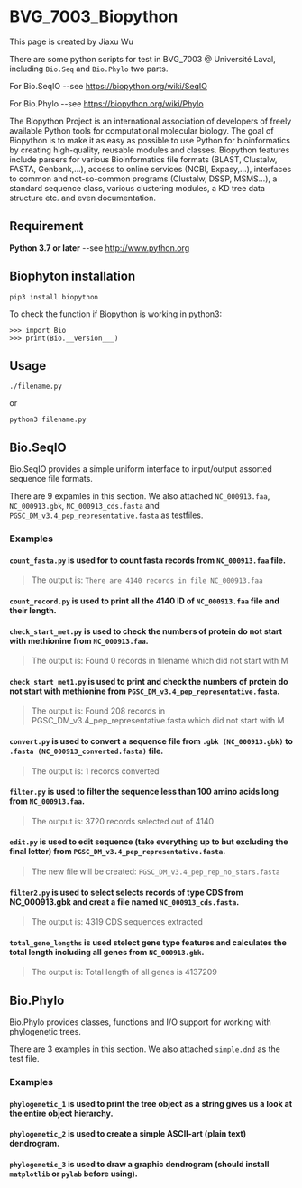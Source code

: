 # BVG_7003_Biopython

This page is created by Jiaxu Wu

There are some python scripts for test in BVG_7003 @ Université Laval, including `Bio.Seq` and `Bio.Phylo` two parts.

For Bio.SeqIO --see https://biopython.org/wiki/SeqIO

For Bio.Phylo --see https://biopython.org/wiki/Phylo

The Biopython Project is an international association of developers of freely available Python tools for computational molecular biology.
The goal of Biopython is to make it as easy as possible to use Python for bioinformatics by creating high-quality, reusable modules and classes. Biopython features include parsers for various Bioinformatics file formats (BLAST, Clustalw, FASTA, Genbank,…), access to online services (NCBI, Expasy,…), interfaces to common and not-so-common programs (Clustalw, DSSP, MSMS…), a standard sequence class, various clustering modules, a KD tree data structure etc. and even documentation.

## Requirement

**Python 3.7 or later** --see http://www.python.org 


## Biophyton installation

    pip3 install biopython
  
To check the function if Biopython is working in python3:

    >>> import Bio
    >>> print(Bio.__version___)
    
Usage
-------

    ./filename.py
    
or

    python3 filename.py

Bio.SeqIO 
----------

Bio.SeqIO provides a simple uniform interface to input/output assorted sequence file formats.

There are 9 expamles in this section. We also attached `NC_000913.faa`, `NC_000913.gbk`, `NC_000913_cds.fasta` and `PGSC_DM_v3.4_pep_representative.fasta` as testfiles. 

### Examples

#### `count_fasta.py` is used for to count fasta records from `NC_000913.faa` file. 

>The output is:
>`There are 4140 records in file NC_000913.faa`

#### `count_record.py` is used to print all the 4140 ID of `NC_000913.faa` file and their length.

#### `check_start_met.py` is used to check the numbers of protein do not start with methionine from `NC_000913.faa`.

>The output is:
>Found 0 records in filename which did not start with M

#### `check_start_met1.py` is used to print and check the numbers of protein do not start with methionine from `PGSC_DM_v3.4_pep_representative.fasta`.

>The output is:
>Found 208 records in PGSC_DM_v3.4_pep_representative.fasta which did not start with M

#### `convert.py` is used to convert a sequence file from `.gbk (NC_000913.gbk)` to `.fasta (NC_000913_converted.fasta)` file.

>The output is:
>1 records converted

#### `filter.py` is used to filter the sequence less than 100 amino acids long from `NC_000913.faa`.

>The output is:
>3720 records selected out of 4140

#### `edit.py` is used to edit sequence (take everything up to but excluding the final letter) from `PGSC_DM_v3.4_pep_representative.fasta`.

>The new file will be created:
>`PGSC_DM_v3.4_pep_rep_no_stars.fasta`

#### `filter2.py` is used to select selects records of type CDS from NC_000913.gbk and creat a file named `NC_000913_cds.fasta`.

>The output is:
>4319 CDS sequences extracted

#### `total_gene_lengths` is used stelect gene type features  and calculates the total length including all genes from `NC_000913.gbk`.

>The output is:
>Total length of all genes is 4137209

Bio.Phylo 
----------

Bio.Phylo provides classes, functions and I/O support for working with phylogenetic trees.

There are 3 examples in this section. We also attached `simple.dnd` as the test file.

### Examples

#### `phylogenetic_1` is used to print the tree object as a string gives us a look at the entire object hierarchy.

#### `phylogenetic_2` is used to create a simple ASCII-art (plain text) dendrogram.

#### `phylogenetic_3` is used to draw a graphic dendrogram (should install `matplotlib` or `pylab` before using).




